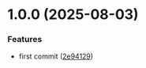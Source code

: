 # 1.0.0 (2025-08-03)


### Features

* first commit ([2e94129](https://github.com/CelsoTaliatelli/semantic-release-git-actions/commit/2e9412987e84ecef4510610225519705b5e2d523))

